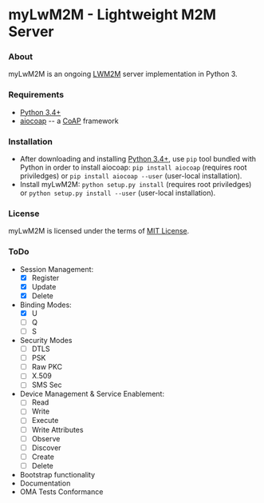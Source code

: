 myLwM2M - Lightweight M2M Server
================================

### About
myLwM2M is an ongoing [LWM2M](https://github.com/OpenMobileAlliance/OMA-LwM2M-Public-Review) 
server implementation in Python 3.

### Requirements
* [Python 3.4+](http://python.org/downloads/)
* [aiocoap](https://github.com/chrysn/aiocoap) -- a [CoAP](http://coap.technology) framework

### Installation
* After downloading and installing [Python 3.4+](http://python.org/downloads/),
  use ``pip`` tool bundled with Python in order to install aiocoap:
  ``pip install aiocoap`` (requires root priviledges) or
  ``pip install aiocoap --user`` (user-local installation).
* Install myLwM2M:
  ``python setup.py install`` (requires root priviledges) or
  ``python setup.py install --user`` (user-local installation).

### License
myLwM2M is licensed under the terms of [MIT License](LICENSE).

### ToDo
- Session Management:
    - [x] Register
    - [x] Update
    - [x] Delete
- Binding Modes: 
    - [x] U
    - [ ] Q
    - [ ] S
- Security Modes
    - [ ] DTLS
    - [ ] PSK
    - [ ] Raw PKC
    - [ ] X.509
    - [ ] SMS Sec
- Device Management & Service Enablement:
    - [ ] Read
    - [ ] Write
    - [ ] Execute
    - [ ] Write Attributes
    - [ ] Observe
    - [ ] Discover
    - [ ] Create
    - [ ] Delete
- Bootstrap functionality
- Documentation
- OMA Tests Conformance

